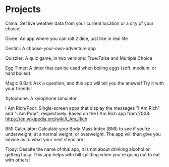 # Projects
Clima: Get live weather data from your current location or a city of your choice!

Dicee: An app where you can roll 2 dice, just like in real life

Destini: A choose-your-own-adventure app

Quizzler: A quiz game, in two versions: True/False and Multiple Choice

Egg Timer: A timer that can be used when boiling eggs (soft, medium, or hard boiled).

Magic 8 Ball: Ask a question, and this app will tell you the answer! Try it with your friends!

Xylophone: A xylophone simulator

I Am Rich/Poor: Single-screen apps that display the messages "I Am Rich" and "I Am Poor", respectively. Based on the I Am Rich app from 2008: https://en.wikipedia.org/wiki/I_Am_Rich

BMI Calculator: Calculate your Body Mass Index (BMI) to see if you're underweight, at a normal weight, or overweight. The app will then give you advice as to what your next steps are.

Tipsy: Despite the name of this app, it is not about drinking alcohol or getting tipsy. This app helps with bill splitting when you're going out to eat with others!

